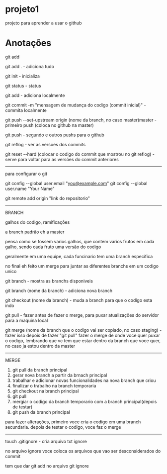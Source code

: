 # projeto1
projeto para aprender a usar o github

# Anotações
git add

git add . - adiciona tudo

git init - inicializa

git status - status

git add - adiciona localmente

git commit -m "mensagem de mudança do codigo (commit inicial)" - commita localmente

git push --set-upstream origin (nome da branch, no caso master)master - primeiro push (coloca no github na master)

git push - segundo e outros pushs para o github

git reflog - ver as versoes dos commits

git reset --hard (colocar o codigo do commit que mostrou no git reflog) - serve para voltar para as versões do commit anteriores 

------------

para configurar o git 

 git config --global user.email "you@example.com"
  git config --global user.name "Your Name"

git remote add origin "link do repositorio"

-------------------

BRANCH

galhos do codigo, ramificações

a branch padrão eh a master 

pensa como se fossem varios galhos, que contem varios frutos em cada galho, sendo cada fruto uma versão do codigo

geralmente em uma equipe, cada funcinario tem uma branch especifica 

no final eh feito um merge para juntar as diferentes branchs em um codigo unico 

git branch - mostra as branchs disponiveis 

git branch (nome da branch) - adiciona nova branch

git checkout (nome da branch) - muda a branch para que o codigo esta indo 

git pull - fazer antes de fazer o merge, para puxar atualizações do servidor para a maquina local

git merge (nome da branch que o codigo vai ser copiado, no caso staging) - fazer isso depois de fazer "git pull" fazer o merge de onde voce quer puxar o codigo, lembrando que vc tem que estar dentro da branch que voce quer, no caso ja estou dentro da master

---------------------

MERGE 

1. git pull da branch principal
2. gerar nova branch a partir da brnach principal
3. trabalhar e adicionar novas funcionalidades na nova branch que criou
4. finalizar o trabalho na branch temporaria 
5. git checkout na branch principal
6. git pull
7. mergiar o codigo da branch temporario com a branch principal(depois de testar)
8. git push da branch principal

para fazer alterações, primeiro voce cria o codigo em uma branch secundaria.
depois de testar o codigo, voce faz o merge

---------------

touch .gitignore - cria arquivo txt ignore

no arquivo ignore voce coloca os arquivos que vao ser desconsiderados do commit

tem que dar git add no arquivo git ignore


